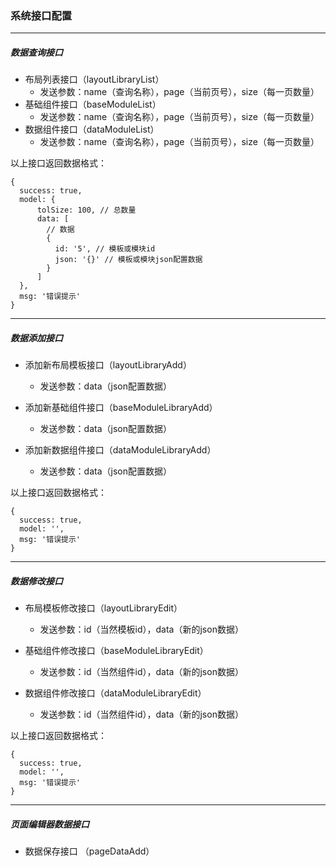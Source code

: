 ### 系统接口配置

***
#####  数据查询接口

+ 布局列表接口（layoutLibraryList）
    - 发送参数：name（查询名称），page（当前页号），size（每一页数量）
+ 基础组件接口（baseModuleList）
    - 发送参数：name（查询名称），page（当前页号），size（每一页数量）
+ 数据组件接口（dataModuleList）
    - 发送参数：name（查询名称），page（当前页号），size（每一页数量）

以上接口返回数据格式：
```
{
  success: true,
  model: {
      tolSize: 100, // 总数量
      data: [
        // 数据
        {
          id: '5', // 模板或模块id
          json: '{}' // 模板或模块json配置数据
        }
      ]
  },
  msg: '错误提示'
}
```
***

#####  数据添加接口

+ 添加新布局模板接口（layoutLibraryAdd）
    - 发送参数：data（json配置数据）

+ 添加新基础组件接口（baseModuleLibraryAdd）
    - 发送参数：data（json配置数据）

+ 添加新数据组件接口（dataModuleLibraryAdd）
    - 发送参数：data（json配置数据）

以上接口返回数据格式：
```
{
  success: true,
  model: '',
  msg: '错误提示'
}
```
***

##### 数据修改接口
+ 布局模板修改接口（layoutLibraryEdit）
    - 发送参数：id（当然模板id），data（新的json数据）

+ 基础组件修改接口（baseModuleLibraryEdit）
    - 发送参数：id（当然组件id），data（新的json数据）

+ 数据组件修改接口（dataModuleLibraryEdit）
    - 发送参数：id（当然组件id），data（新的json数据）

以上接口返回数据格式：
```
{
  success: true,
  model: '',
  msg: '错误提示'
}
```
***

##### 页面编辑器数据接口
+ 数据保存接口 （pageDataAdd）
